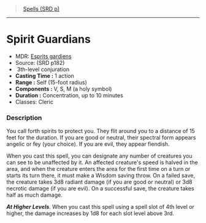 ﻿---
!SpellItem
Family: SpellVO
Name: Spirit Guardians
Type: conjuration
Level: 3
CastingTime: 1 action
Range: Self (15-foot radius)
Components: V, S, M (a holy symbol)
Duration: Concentration, up to 10 minutes
Classes: Cleric
Source: (SRD p182)
AltName: '[Esprits gardiens](hd_spells_esprits_gardiens.md)'
Id: spells_vo.md#spirit-guardians
ParentLink: spells_vo.md#spells-srd-p
ParentName: Spells (SRD p)
NameLevel: 1
Attributes:
  Name: Spirit Guardians
  Markdown: >+
    # <!--Name-->Spirit Guardians<!--/Name-->


    - MDR: <!--AltName-->[Esprits gardiens](hd_spells_esprits_gardiens.md)<!--/AltName-->

    - Source: <!--Source-->(SRD p182)<!--/Source-->

    -  <!--Level-->3<!--/Level-->th-level <!--Type-->conjuration<!--/Type-->

    - **Casting Time :** <!--CastingTime-->1 action<!--/CastingTime-->

    - **Range :** <!--Range-->Self (15-foot radius)<!--/Range-->

    - **Components :** <!--Components-->V, S, M (a holy symbol)<!--/Components-->

    - **Duration :** <!--Duration-->Concentration, up to 10 minutes<!--/Duration-->

    - Classes: <!--Classes-->Cleric<!--/Classes-->


    ### Description


    You call forth spirits to protect you. They flit around you to a distance of 15 feet for the duration. If you are good or neutral, their spectral form appears angelic or fey (your choice). If you are evil, they appear fiendish.


    When you cast this spell, you can designate any number of creatures you can see to be unaffected by it. An affected creature's speed is halved in the area, and when the creature enters the area for the first time on a turn or starts its turn there, it must make a Wisdom saving throw. On a failed save, the creature takes 3d8 radiant damage (if you are good or neutral) or 3d8 necrotic damage (if you are evil). On a successful save, the creature takes half as much damage.


    **_At Higher Levels_**. When you cast this spell using a spell slot of 4th level or higher, the damage increases by 1d8 for each slot level above 3rd.

  AltName: '[Esprits gardiens](hd_spells_esprits_gardiens.md)'
  Source: (SRD p182)
  Level: 3
  Type: conjuration
  CastingTime: 1 action
  Range: Self (15-foot radius)
  Components: V, S, M (a holy symbol)
  Duration: Concentration, up to 10 minutes
  Classes: Cleric
AttributesDictionary: >+
  Name: Spirit Guardians

  Markdown: >+

    # <!--Name-->Spirit Guardians<!--/Name-->





    - MDR: <!--AltName-->[Esprits gardiens](hd_spells_esprits_gardiens.md)<!--/AltName-->



    - Source: <!--Source-->(SRD p182)<!--/Source-->



    -  <!--Level-->3<!--/Level-->th-level <!--Type-->conjuration<!--/Type-->



    - **Casting Time :** <!--CastingTime-->1 action<!--/CastingTime-->



    - **Range :** <!--Range-->Self (15-foot radius)<!--/Range-->



    - **Components :** <!--Components-->V, S, M (a holy symbol)<!--/Components-->



    - **Duration :** <!--Duration-->Concentration, up to 10 minutes<!--/Duration-->



    - Classes: <!--Classes-->Cleric<!--/Classes-->





    ### Description





    You call forth spirits to protect you. They flit around you to a distance of 15 feet for the duration. If you are good or neutral, their spectral form appears angelic or fey (your choice). If you are evil, they appear fiendish.





    When you cast this spell, you can designate any number of creatures you can see to be unaffected by it. An affected creature's speed is halved in the area, and when the creature enters the area for the first time on a turn or starts its turn there, it must make a Wisdom saving throw. On a failed save, the creature takes 3d8 radiant damage (if you are good or neutral) or 3d8 necrotic damage (if you are evil). On a successful save, the creature takes half as much damage.





    **_At Higher Levels_**. When you cast this spell using a spell slot of 4th level or higher, the damage increases by 1d8 for each slot level above 3rd.



  AltName: '[Esprits gardiens](hd_spells_esprits_gardiens.md)'

  Source: (SRD p182)

  Level: 3

  Type: conjuration

  CastingTime: 1 action

  Range: Self (15-foot radius)

  Components: V, S, M (a holy symbol)

  Duration: Concentration, up to 10 minutes

  Classes: Cleric

---
> [Spells (SRD p)](srd_spells.md)

---

# Spirit Guardians

- MDR: [Esprits gardiens](hd_spells_esprits_gardiens.md)
- Source: (SRD p182)
-  3th-level conjuration
- **Casting Time :** 1 action
- **Range :** Self (15-foot radius)
- **Components :** V, S, M (a holy symbol)
- **Duration :** Concentration, up to 10 minutes
- Classes: Cleric

### Description

You call forth spirits to protect you. They flit around you to a distance of 15 feet for the duration. If you are good or neutral, their spectral form appears angelic or fey (your choice). If you are evil, they appear fiendish.

When you cast this spell, you can designate any number of creatures you can see to be unaffected by it. An affected creature's speed is halved in the area, and when the creature enters the area for the first time on a turn or starts its turn there, it must make a Wisdom saving throw. On a failed save, the creature takes 3d8 radiant damage (if you are good or neutral) or 3d8 necrotic damage (if you are evil). On a successful save, the creature takes half as much damage.

**_At Higher Levels_**. When you cast this spell using a spell slot of 4th level or higher, the damage increases by 1d8 for each slot level above 3rd.

